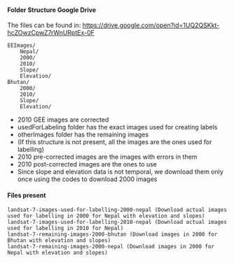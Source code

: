 #### Folder Structure Google Drive

The files can be found in: https://drive.google.com/open?id=1UQ2QSKkt-hcZOwzCpwZ7rWnURptEx-0F

    EEImages/
    	Nepal/
		2000/
		2010/
		Slope/
		Elevation/
	Bhutan/
		2000/
		2010/
		Slope/
		Elevation/

- 2010 GEE images are corrected
- usedForLabeling folder has the exact images used for creating labels
- otherImages folder has the remaining images
- (If this structure is not present, all the images are the ones used for labelling)
- 2010 pre-corrected images are the images with errors in them
- 2010 post-corrected images are the ones to use
- Since slope and elevation data is not temporal, we download them only once using the codes to download 2000 images

#### Files present

    landsat-7-images-used-for-labelling-2000-nepal (Download actual images used for labelling in 2000 for Nepal with elevation and slopes)
	landsat-7-images-used-for-labelling-2010-nepal (Download actual images used for labelling in 2010 for Nepal)
	landsat-7-remaining-images-2000-bhutan (Download images in 2000 for Bhutan with elevation and slopes)
	landsat-7-remaining-images-2000-nepal (Download images in 2000 for Nepal with elevation and slopes)
